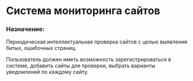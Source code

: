 # Система мониторинга сайтов #

### Назначение: ###
Периодическая интеллектуальная проверка сайтов с целью выявления битых, ошибочных страниц.

Пользователь должен иметь возможность зарегистрироваться в системе, добавить сайты для проверки, выбрать варианты уведомлений по каждому сайту.

